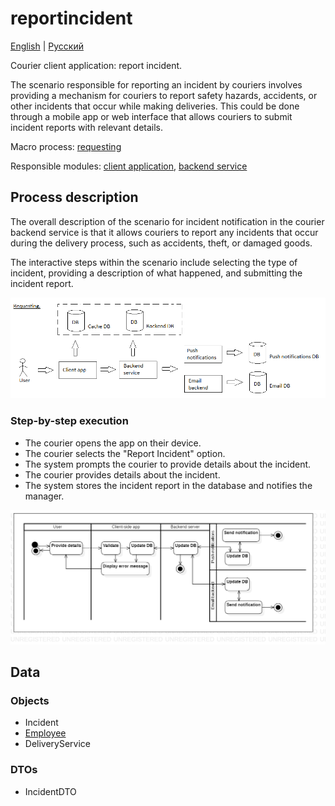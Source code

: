 # reportincident 

[English](reportincident.md) | [Русский](reportincident.ru.md)

Courier client application: report incident.

The scenario responsible for reporting an incident by couriers involves providing a mechanism for couriers to report safety hazards, accidents, or other incidents that occur while making deliveries. 
This could be done through a mobile app or web interface that allows couriers to submit incident reports with relevant details.

Macro process: [requesting](../../macroprocesses/requesting.md)

Responsible modules: [client application](../../frontend/courierclient.md), [backend service](../../backend/courierbackend.md)

## Process description

The overall description of the scenario for incident notification in the courier backend service is that it allows couriers to report any incidents that occur during the delivery process, such as accidents, theft, or damaged goods. 

The interactive steps within the scenario include selecting the type of incident, providing a description of what happened, and submitting the incident report.

![requesting_overall](../../img/requesting_overall.png)

### Step-by-step execution

- The courier opens the app on their device.
- The courier selects the "Report Incident" option.
- The system prompts the courier to provide details about the incident.
- The courier provides details about the incident.
- The system stores the incident report in the database and notifies the manager.

![warehouse.reportincident](../../img/activitydiagrams/warehouse.reportincident.png)

## Data

### Objects

- Incident
- [Employee](https://github.com/alexeysp11/workflow-lib/blob/main/docs/Models/Business/InformationSystem/Employee.md)
- DeliveryService

### DTOs

- IncidentDTO
